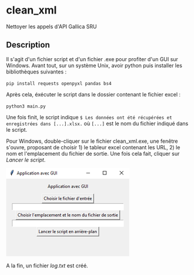 # clean_xml
Nettoyer les appels d'API Gallica SRU

## Description
Il s'agit d'un fichier script et d'un fichier .exe pour profiter d'un GUI sur Windows.
Avant tout, sur un système Unix, avoir python puis installer les bibliothèques suivantes :

`pip install requests openpyxl pandas bs4`

Après cela, éxécuter le script dans le dossier contenant le fichier excel : 

`python3 main.py`

Une fois finit, le script indique `$ Les données ont été récupérées et enregistrées dans [...].xlsx.` où `[...]` est le nom du fichier indiqué dans le script.

Pour Windows, double-cliquer sur le fichier clean_xml.exe, une fenêtre s'ouvre, proposant de choisir 1) le tableur excel contenant les URL, 2) le nom et l'emplacement du fichier de sortie.
Une fois cela fait, cliquer sur _Lancer le script_.

![GUI](/GUI.png#center)

A la fin, un fichier _log.txt_ est créé.
